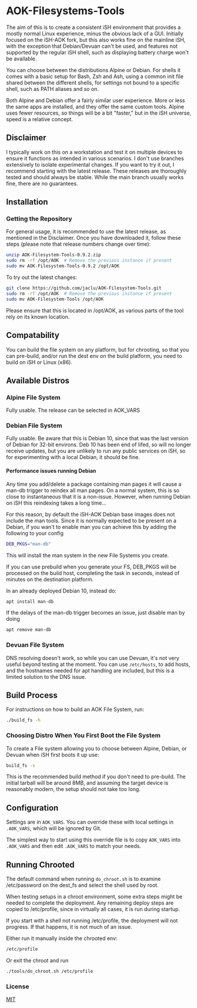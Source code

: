# AOK-Filesystems-Tools

The aim of this is to create a consistent iSH environment that provides
a mostly normal Linux experience, minus the obvious lack of a GUI.
Initially focused on the iSH-AOK fork, but this also works fine on the
mainline iSH, with the exception that Debian/Devuan can't be used, and
features not supported by the regular iSH shell, such as displaying battery
charge won't be available.

You can choose between the distributions Alpine or Debian. For shells it
comes with a basic setup for Bash, Zsh and Ash, using a common init file
shared between the different shells, for settings not bound to a specific
shell, such as PATH aliases and so on.

Both Alpine and Debian offer a fairly similar user experience. More or less
the same apps are installed, and they offer the same custom tools. Alpine
uses fewer resources, so things will be a bit "faster," but in the iSH
universe, speed is a relative concept.

## Disclaimer

I typically work on this on a workstation and test it on multiple devices
to ensure it functions as intended in various scenarios. I don't use branches
extensively to isolate experimental changes. If you want to try it out, I
recommend starting with the latest release. These releases are thoroughly
tested and should always be stable. While the main branch usually works fine,
there are no guarantees.

## Installation

### Getting the Repository

For general usage, it is recommended to use the latest release, as mentioned
in the Disclaimer. Once you have downloaded it, follow these steps (please note
that release numbers change over time):

```sh
unzip AOK-Filesystem-Tools-0.9.2.zip
sudo rm -rf /opt/AOK  # Remove the previous instance if present
sudo mv AOK-Filesystem-Tools-0.9.2 /opt/AOK
```

To try out the latest changes:

```sh
git clone https://github.com/jaclu/AOK-Filesystem-Tools.git
sudo rm -rf /opt/AOK  # Remove the previous instance if present
sudo mv AOK-Filesystem-Tools /opt/AOK
```

Please ensure that this is located in /opt/AOK, as various parts of the tool
rely on its known location.

## Compatability

You can build the file system on any platform, but for chrooting, so that you
can pre-build, and/or run the dest env on the build platform, you need to
build on iSH or Linux (x86).

## Available Distros

### Alpine File System

Fully usable. The release can be selected in AOK_VARS

### Debian File System

Fully usable. Be aware that this is Debian 10, since that was the last
version of Debian for 32-bit environs. Deb 10 has been end of lifed, so
will no longer receive updates, but you are unlikely to run any public
services on iSH, so for experimenting with a local Debian, it should be fine.

#### Performance issues running Debian

Any time you add/delete a package containing man pages it will cause a
man-db trigger to reindex all man pages. On a normal system, this is
so close to instantaneous that it is a non-issue. However, when running
Debian on iSH this reindexing takes a long time...

For this reason, by default the iSH-AOK Debian base images does not
include the man tools.
Since it is normally expected to be present on a Debian, if you wan't
to enable man you can achieve this by adding the following to your config

```sh
DEB_PKGS="man-db"
```

This will install the man system in the new File Systems you create.

If you can use prebuild when you generate your FS, DEB_PKGS will be processed
on the build host, completing the task in seconds, instead of minutes on
the destination platform.

In an already deployed Debian 10, instead do:

```sh
apt install man-db
```

If the delays of the man-db trigger becomes an issue, just disable man by doing

```sh
apt remove man-db
```

### Devuan File System

DNS resolving doesn't work, so while you can use Devuan, it's not very
useful beyond testing at the moment. You can use `/etc/hosts`, to add
hosts, and the hostnames needed for apt handling are included, but this
is a limited solution to the DNS issue.

## Build Process

For instructions on how to build an AOK File System, run:

```sh
./build_fs -h
```

### Choosing Distro When You First Boot the File System

To create a File system allowing you to choose between Alpine, Debian,
or Devuan when iSH first boots it up use:

```sh
build_fs -s
```

This is the recommended build method if you don't need to pre-build.
The initial tarball will be around 8MB, and assuming the target device is
reasonably modern, the setup should not take too long.

## Configuration

Settings are in `AOK_VARS`. You can override these with local settings in
`.AOK_VARS`, which will be ignored by Git.

The simplest way to start using this override file is to copy `AOK_VARS`
into `.AOK_VARS` and then edit `.AOK_VARS` to match your needs.

## Running Chrooted

The default command when running `do_chroot.sh` is to examine /etc/password
on the dest_fs and select the shell used by root.

When testing setups in a chroot environment, some extra steps might be
needed to complete the deployment. Any remaining deploy steps are copied
to /etc/profile, since in virtually all cases, it is run during startup.

If you start with a shell not running /etc/profile, the deployment will
not progress. If that happens, it is not much of an issue.

Either run it manually inside the chrooted env:

```bash
/etc/profile
```

Or exit the chroot and run

```bash
./tools/do_chroot.sh /etc/profile
```

### License

[MIT](LICENSE)
